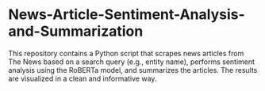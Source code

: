 # News-Article-Sentiment-Analysis-and-Summarization
This repository contains a Python script that scrapes news articles from The News based on a search query (e.g., entity name), performs sentiment analysis using the RoBERTa model, and summarizes the articles. The results are visualized in a clean and informative way.
